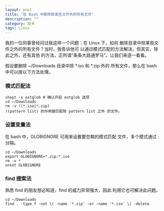 ```yaml
---
layout: post
title: "在 Bash 中删除除某些文件外的所有文件"
description: ""
category: 技术
tags: Linux
---
```

我的一位同事曾经问过我这样一个问题：在 Linux 下，如何 删除目录中除某些文件之外的所有文件？当时，我告诉他可 以通过模式匹配的方法解决。但其实，除此之外，还有其他 的方法，正所谓“条条大路通罗马”。让我们来逐一看看。

假设要删除 ~/Downloads 目录中除 *.iso 和 *.zip 外的 所有文件，那么在 bash 中可以按以下方法处理。

### 模式匹配法

	shopt -s extglob # 确认开启 extglob 选项
	cd ~/Downloads
	rm -v !(*.iso|*.zip)
	!(pattern list) 的作用是匹配除 pattern list 之外 的文件。

### 设置变量法

在 bash 中，GLOBIGNORE 可用来设置要忽略的模式匹配 文件，多个模式通过 : 分隔。

	cd ~/Downloads
	export GLOBIGNORE=*.zip:*.iso
	rm -v *
	unset GLOBIGNORE

### find 搜索法

熟悉 find 的朋友想必知道，find 的威力异常强大，因此 利用它也可解决此问题。

	cd ~/Downloads
	find . -type f -not \( -name '*.zip' -or -name '*.iso' \) -delete